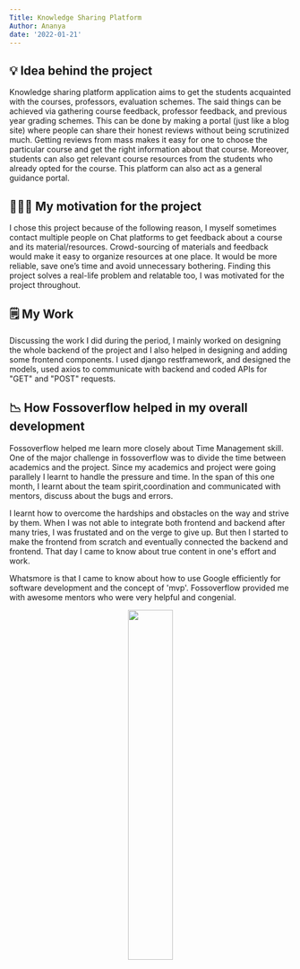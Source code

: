```yaml
---
Title: Knowledge Sharing Platform
Author: Ananya
date: '2022-01-21'
---
```


## 💡 Idea behind the project 
Knowledge sharing platform application aims to get the students acquainted with the courses, professors, evaluation schemes. The said things can be achieved via gathering course feedback, professor feedback, and previous year grading schemes. This can be done by making a portal (just like a blog site) where people can share their honest reviews without being scrutinized much. Getting reviews from mass makes it easy for one to choose the particular course and get the right information about that course. Moreover, students can also get relevant course resources from the students who already opted for the course. This platform can also act as a general guidance portal.

## 👩🏻‍💻 My motivation for the project 
I chose this project because of the following reason, I myself sometimes contact multiple people on Chat platforms to get feedback about a course and its material/resources. Crowd-sourcing of materials and feedback would make it easy to organize resources at one place. It would be more reliable, save one’s time and avoid unnecessary bothering. Finding this project solves a real-life problem and relatable too, I was motivated for the project throughout.


## 🗒 My Work 
Discussing the work I did during the period, I mainly worked on designing the whole backend of the project and I also helped in designing and adding some frontend components. I used django restframework, and designed the models, used axios to communicate with backend and coded APIs for "GET" and "POST" requests. <br>

## 📉 How Fossoverflow helped in my overall development 
Fossoverflow helped me learn more closely about Time Management skill. One of the major challenge in fossoverflow was to divide the time between academics and the project. Since my academics and project were going parallely I learnt to handle the pressure and time. In the span of this one month, I learnt about the team spirit,coordination and communicated with mentors, discuss about the bugs and errors.<br>

I learnt how to overcome the hardships and obstacles on the way and strive by them. When I was not able to integrate both frontend and backend after many tries, I was frustated and on the verge to give up. But then I started to make the frontend from scratch and eventually connected the backend and frontend. That day I came to know about true content in one's effort and work.<br>

Whatsmore is that I came to know about how to use Google efficiently for software development and the concept of 'mvp'. Fossoverflow provided me with awesome mentors who were very helpful and congenial.


<p align="center"><img width=40% src="https://media.giphy.com/media/l0HlMlX4aKMk10hhe/giphy.gif"></p>



